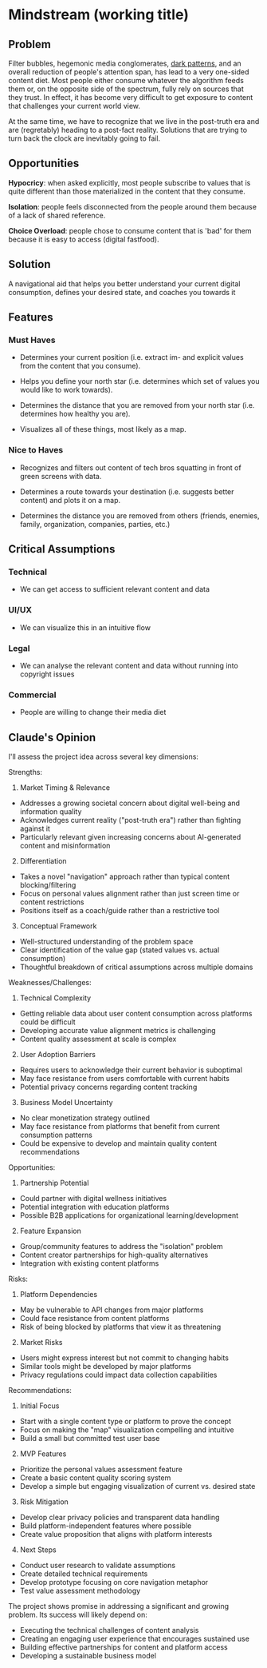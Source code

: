 # Mindstream (working title)

## Problem

Filter bubbles, hegemonic media conglomerates, [dark patterns](https://www.deceptive.design/), and an overall reduction of people's attention span, has lead to a very one-sided content diet. Most people either consume whatever the algorithm feeds them or, on the opposite side of the spectrum, fully rely on sources that they trust. In effect, it has become very difficult to get exposure to content that challenges your current world view.

At the same time, we have to recognize that we live in the post-truth era and are (regretably) heading to a post-fact reality. Solutions that are trying to turn back the clock are inevitably going to fail.


## Opportunities

**Hypocricy**: when asked explicitly, most people subscribe to values that is quite different than those materialized in the content that they consume.

**Isolation**: people feels disconnected from the people around them because of a lack of shared reference.

**Choice Overload**: people chose to consume content that is 'bad' for them because it is easy to access (digital fastfood).


## Solution

A navigational aid that helps you better understand your current digital consumption, defines your desired state, and coaches you towards it


## Features

### Must Haves

+ Determines your current position (i.e. extract im- and explicit values from the content that you consume).

+ Helps you define your north star (i.e. determines which set of values you would like to work towards).

+ Determines the distance that you are removed from your north star (i.e. determines how healthy you are).

+ Visualizes all of these things, most likely as a map.

### Nice to Haves

+ Recognizes and filters out content of tech bros squatting in front of green screens with data.

+ Determines a route towards your destination (i.e. suggests better content) and plots it on a map.

+ Determines the distance you are removed from others (friends, enemies, family, organization, companies, parties, etc.)


## Critical Assumptions

### Technical

+ We can get access to sufficient relevant content and data


### UI/UX

+ We can visualize this in an intuitive flow


### Legal

+ We can analyse the relevant content and data without running into copyright issues


### Commercial

+ People are willing to change their media diet


## Claude's Opinion

I'll assess the project idea across several key dimensions:

Strengths:
1. Market Timing & Relevance
- Addresses a growing societal concern about digital well-being and information quality
- Acknowledges current reality ("post-truth era") rather than fighting against it
- Particularly relevant given increasing concerns about AI-generated content and misinformation

2. Differentiation
- Takes a novel "navigation" approach rather than typical content blocking/filtering
- Focus on personal values alignment rather than just screen time or content restrictions
- Positions itself as a coach/guide rather than a restrictive tool

3. Conceptual Framework
- Well-structured understanding of the problem space
- Clear identification of the value gap (stated values vs. actual consumption)
- Thoughtful breakdown of critical assumptions across multiple domains

Weaknesses/Challenges:
1. Technical Complexity
- Getting reliable data about user content consumption across platforms could be difficult
- Developing accurate value alignment metrics is challenging
- Content quality assessment at scale is complex

2. User Adoption Barriers
- Requires users to acknowledge their current behavior is suboptimal
- May face resistance from users comfortable with current habits
- Potential privacy concerns regarding content tracking

3. Business Model Uncertainty
- No clear monetization strategy outlined
- May face resistance from platforms that benefit from current consumption patterns
- Could be expensive to develop and maintain quality content recommendations

Opportunities:
1. Partnership Potential
- Could partner with digital wellness initiatives
- Potential integration with education platforms
- Possible B2B applications for organizational learning/development

2. Feature Expansion
- Group/community features to address the "isolation" problem
- Content creator partnerships for high-quality alternatives
- Integration with existing content platforms

Risks:
1. Platform Dependencies
- May be vulnerable to API changes from major platforms
- Could face resistance from content platforms
- Risk of being blocked by platforms that view it as threatening

2. Market Risks
- Users might express interest but not commit to changing habits
- Similar tools might be developed by major platforms
- Privacy regulations could impact data collection capabilities

Recommendations:
1. Initial Focus
- Start with a single content type or platform to prove the concept
- Focus on making the "map" visualization compelling and intuitive
- Build a small but committed test user base

2. MVP Features
- Prioritize the personal values assessment feature
- Create a basic content quality scoring system
- Develop a simple but engaging visualization of current vs. desired state

3. Risk Mitigation
- Develop clear privacy policies and transparent data handling
- Build platform-independent features where possible
- Create value proposition that aligns with platform interests

4. Next Steps
- Conduct user research to validate assumptions
- Create detailed technical requirements
- Develop prototype focusing on core navigation metaphor
- Test value assessment methodology

The project shows promise in addressing a significant and growing problem. Its success will likely depend on:
- Executing the technical challenges of content analysis
- Creating an engaging user experience that encourages sustained use
- Building effective partnerships for content and platform access
- Developing a sustainable business model

